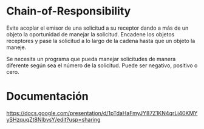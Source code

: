 # Chain-of-Responsibility

Evite acoplar el emisor de una solicitud a su receptor dando a más de un objeto la oportunidad de manejar la solicitud. Encadene los objetos receptores y pase la solicitud a lo largo de la cadena hasta que un objeto la maneje.

Se necesita un programa que pueda manejar solicitudes de manera diferente según sea el número de la solicitud. Puede ser negativo, positivo o cero.


# Documentación

https://docs.google.com/presentation/d/1pTdaHaFmyJY87Z1KN4qrLj40KMYySHzquqZt8NlbvsY/edit?usp=sharing

